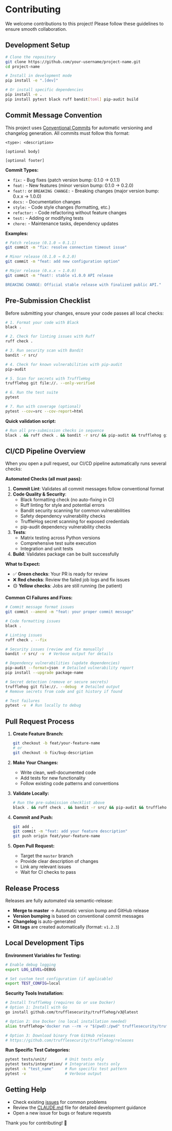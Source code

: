 # Contributing

We welcome contributions to this project! Please follow these guidelines to ensure smooth collaboration.

## Development Setup

```bash
# Clone the repository
git clone https://github.com/your-username/project-name.git
cd project-name

# Install in development mode
pip install -e ".[dev]"

# Or install specific dependencies
pip install -e .
pip install pytest black ruff bandit[toml] pip-audit build
```

## Commit Message Convention

This project uses [Conventional Commits](https://www.conventionalcommits.org/) for automatic versioning and changelog generation. All commits must follow this format:

```
<type>: <description>

[optional body]

[optional footer]
```

**Commit Types:**
- `fix:` - Bug fixes (patch version bump: 0.1.0 → 0.1.1)
- `feat:` - New features (minor version bump: 0.1.0 → 0.2.0)
- `feat!:` or `BREAKING CHANGE:` - Breaking changes (major version bump: 0.x.x → 1.0.0)
- `docs:` - Documentation changes
- `style:` - Code style changes (formatting, etc.)
- `refactor:` - Code refactoring without feature changes
- `test:` - Adding or modifying tests
- `chore:` - Maintenance tasks, dependency updates

**Examples:**
```bash
# Patch release (0.1.0 → 0.1.1)
git commit -m "fix: resolve connection timeout issue"

# Minor release (0.1.0 → 0.2.0)
git commit -m "feat: add new configuration option"

# Major release (0.x.x → 1.0.0)
git commit -m "feat!: stable v1.0.0 API release

BREAKING CHANGE: Official stable release with finalized public API."
```

## Pre-Submission Checklist

Before submitting your changes, ensure your code passes all local checks:

```bash
# 1. Format your code with Black
black .

# 2. Check for linting issues with Ruff
ruff check .

# 3. Run security scan with Bandit
bandit -r src/

# 4. Check for known vulnerabilities with pip-audit
pip-audit

# 5. Scan for secrets with TruffleHog
trufflehog git file://. --only-verified

# 6. Run the test suite
pytest

# 7. Run with coverage (optional)
pytest --cov=src --cov-report=html
```

**Quick validation script:**
```bash
# Run all pre-submission checks in sequence
black . && ruff check . && bandit -r src/ && pip-audit && trufflehog git file://. --only-verified && pytest && echo "✅ Ready for submission!"
```

## CI/CD Pipeline Overview

When you open a pull request, our CI/CD pipeline automatically runs several checks:

**Automated Checks (all must pass):**
1. **Commit Lint**: Validates all commit messages follow conventional format
2. **Code Quality & Security**: 
   - Black formatting check (no auto-fixing in CI)
   - Ruff linting for style and potential errors
   - Bandit security scanning for common vulnerabilities
   - Safety dependency vulnerability checks
   - TruffleHog secret scanning for exposed credentials
   - pip-audit dependency vulnerability checks
3. **Tests**: 
   - Matrix testing across Python versions
   - Comprehensive test suite execution
   - Integration and unit tests
4. **Build**: Validates package can be built successfully

**What to Expect:**
- ✅ **Green checks**: Your PR is ready for review
- ❌ **Red checks**: Review the failed job logs and fix issues
- 🟡 **Yellow checks**: Jobs are still running (be patient)

**Common CI Failures and Fixes:**
```bash
# Commit message format issues
git commit --amend -m "feat: your proper commit message"

# Code formatting issues  
black .

# Linting issues
ruff check . --fix

# Security issues (review and fix manually)
bandit -r src/ -v  # Verbose output for details

# Dependency vulnerabilities (update dependencies)
pip-audit --format=json  # Detailed vulnerability report
pip install --upgrade package-name

# Secret detection (remove or secure secrets)
trufflehog git file://. --debug  # Detailed output
# Remove secrets from code and git history if found

# Test failures
pytest -v  # Run locally to debug
```

## Pull Request Process

1. **Create Feature Branch:**
   ```bash
   git checkout -b feat/your-feature-name
   # or
   git checkout -b fix/bug-description
   ```

2. **Make Your Changes:**
   - Write clean, well-documented code
   - Add tests for new functionality
   - Follow existing code patterns and conventions

3. **Validate Locally:**
   ```bash
   # Run the pre-submission checklist above
   black . && ruff check . && bandit -r src/ && pip-audit && trufflehog git file://. --only-verified && pytest
   ```

4. **Commit and Push:**
   ```bash
   git add .
   git commit -m "feat: add your feature description"
   git push origin feat/your-feature-name
   ```

5. **Open Pull Request:**
   - Target the `master` branch
   - Provide clear description of changes
   - Link any relevant issues
   - Wait for CI checks to pass

## Release Process

Releases are fully automated via semantic-release:
- **Merge to master** → Automatic version bump and GitHub release
- **Version bumping** is based on conventional commit messages
- **Changelog** is auto-generated
- **Git tags** are created automatically (format: `v1.2.3`)

## Local Development Tips

**Environment Variables for Testing:**
```bash
# Enable debug logging
export LOG_LEVEL=DEBUG

# Set custom test configuration (if applicable)
export TEST_CONFIG=local
```

**Security Tools Installation:**
```bash
# Install TruffleHog (requires Go or use Docker)
# Option 1: Install with Go
go install github.com/trufflesecurity/trufflehog/v3@latest

# Option 2: Use Docker (no local installation needed)
alias trufflehog='docker run --rm -v "$(pwd):/pwd" trufflesecurity/trufflehog:latest'

# Option 3: Download binary from GitHub releases
# https://github.com/trufflesecurity/trufflehog/releases
```

**Run Specific Test Categories:**
```bash
pytest tests/unit/        # Unit tests only
pytest tests/integration/ # Integration tests only  
pytest -k "test_name"     # Run specific test pattern
pytest -v                 # Verbose output
```

## Getting Help

- Check existing [issues](https://github.com/your-username/project-name/issues) for common problems
- Review the [CLAUDE.md](./CLAUDE.md) file for detailed development guidance
- Open a new issue for bugs or feature requests

Thank you for contributing! 🚀